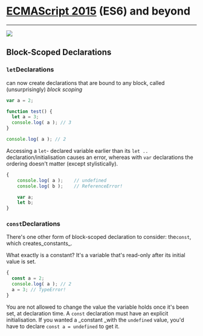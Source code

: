 # [ECMAScript 2015](http://www.ecma-international.org/ecma-262/6.0/) \(ES6\) and beyond

---

![](https://3.bp.blogspot.com/-HVJ8K4-fLT8/VyMo2yICM9I/AAAAAAAABKw/uhbcz1Br3-cMCrt4XamQjsmuEyD9pBYtgCLcB/s1600/shippedESFeatures.png)

## Block-Scoped Declarations

### `let`Declarations

can now create declarations that are bound to any block, called \(unsurprisingly\) _block scoping_

```js
var a = 2;

function test() {
  let a = 3;
  console.log( a ); // 3
}

console.log( a ); // 2
```

Accessing a `let`- declared variable earlier than its `let ..` declaration/initialisation causes an error, whereas with `var` declarations the ordering doesn't matter \(except stylistically\).

```js
{
    console.log( a );    // undefined
    console.log( b );    // ReferenceError!

    var a;
    let b;
}
```

### `const`Declarations

There's one other form of block-scoped declaration to consider: the`const`, which creates_constants_.

What exactly is a constant? It's a variable that's read-only after its initial value is set.

```js
{
  const a = 2;
  console.log( a ); // 2
  a = 3; // TypeError!
}
```

You are not allowed to change the value the variable holds once it's been set, at declaration time. A `const` declaration must have an explicit initialisation. If you wanted a _constant _with the `undefined` value, you'd have to declare `const a = undefined` to get it.

